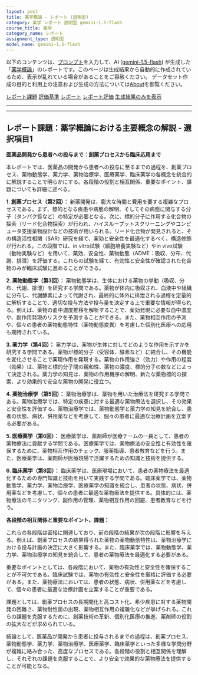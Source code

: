 ```yaml
---
layout: post
title: 薬学概論 - レポート (説明型)
category: 薬学 レポート 説明型 gemini-1.5-flash
course_title: 薬学
category_name: レポート
assignment_type: 説明型
model_name: gemini-1.5-flash
---
```


以下のコンテンツは、[プロンプト](http://127.0.0.1:8000/generated/薬学/gemini-1.5-flash/prompt_レポート-説明型.md)を入力して、AI ([gemini-1.5-flash](contents/gemini-1.5-flash)) が生成した「[薬学概論](/contents/薬学/)」のレポートです。このページは生成結果から自動的に作成されているため、表示が乱れている場合があることをご容赦ください。
データセット作成の目的と利用上の注意および生成の方法については[About](/About)を御覧ください。

[レポート課題](../レポート課題-説明型)
[評価基準](../評価基準-説明型)
[レポート](../レポート-説明型)
[レポート評価](../レポート評価-説明型)
[生成結果のみを表示](http://127.0.0.1:8000/generated/薬学/gemini-1.5-flash/レポート-説明型.md)
  

***
***
  
## レポート課題：薬学概論における主要概念の解説 - 選択項目1

**医薬品開発から患者への投与まで：創薬プロセスから臨床応用まで**

本レポートでは、医薬品の開発から患者への投与に至るまでの過程を、創薬プロセス、薬物動態学、薬力学、薬物治療学、医療薬学、臨床薬学の各概念を統合的に解説することで明らかにする。各段階の役割と相互関係、重要なポイント、課題についても詳細に述べる。

**1. 創薬プロセス（第2回）：** 新薬開発は、膨大な時間と費用を要する複雑なプロセスである。まず、標的となる疾患や病態の解明、そしてその病態に関与する分子（タンパク質など）の特定が必要となる。次に、標的分子に作用する化合物の探索（リード化合物探索）が行われ、ハイスループットスクリーニングやコンピュータ支援薬物設計などの技術が用いられる。リード化合物が発見されると、その構造活性相関（SAR）研究を経て、薬効と安全性を最適化するべく、構造修飾が行われる。この段階では、in vitro試験（細胞培養実験など）やin vivo試験（動物実験など）を用いて、薬効、安全性、薬物動態（ADME：吸収、分布、代謝、排泄）を評価する。これらの試験を経て、有効性と安全性が確認された化合物のみが臨床試験に進めることができる。

**2. 薬物動態学（第3回）：** 薬物動態学は、生体における薬物の挙動（吸収、分布、代謝、排泄）を研究する学問である。薬物が体内に吸収され、血液中や組織に分布し、代謝酵素によって代謝され、最終的に体外に排泄される過程を定量的に解析することで、適切な投与方法や投与量を決定する上で重要な情報が得られる。例えば、薬物の血中濃度推移を解析することで、薬効発現に必要な血中濃度や、副作用発現のリスクを予測することができる。また、薬物相互作用の予測や、個々の患者の薬物動態特性（薬物動態変異）を考慮した個別化医療への応用も期待されている。

**3. 薬力学（第4回）：** 薬力学は、薬物が生体に対してどのような作用を示すかを研究する学問である。薬物が標的分子（受容体、酵素など）に結合し、その機能を変化させることで薬理作用を発現する。薬物の作用強さ（効力）や作用の程度（効果）は、薬物と標的分子間の親和性、薬物の濃度、標的分子の数などによって決定される。薬力学の知見は、薬物の作用機序の解明、新たな薬物標的の探索、より効果的で安全な薬物の開発に役立つ。

**4. 薬物治療学（第5回）：** 薬物治療学は、薬物を用いた治療法を研究する学問である。薬物治療学では、特定の疾患に対する最適な薬物療法を選択し、その効果と安全性を評価する。薬物治療学では、薬物動態学と薬力学の知見を統合し、患者の状態、病状、併用薬などを考慮して、個々の患者に最適な治療計画を立案する必要がある。

**5. 医療薬学（第6回）：** 医療薬学は、薬剤師が医療チームの一員として、患者の薬物療法に貢献する学問である。医療薬学では、薬物療法の安全性と有効性を確保するために、薬物相互作用のチェック、服薬指導、患者教育などを行う。また、医療薬学は、薬剤師が医療現場で活躍するための知識と技術を提供する。

**6. 臨床薬学（第8回）：** 臨床薬学は、医療現場において、患者の薬物療法を最適化するための専門知識と技術を用いて実践する学問である。臨床薬学では、薬物動態学、薬力学、薬物治療学、医療薬学の知識を統合し、患者の状態、病状、併用薬などを考慮して、個々の患者に最適な薬物療法を提供する。具体的には、薬物療法のモニタリング、副作用の管理、薬物相互作用の回避、患者教育などを行う。


**各段階の相互関係と重要なポイント、課題：**

これらの各段階は密接に関連しており、前の段階の結果が次の段階に影響を与える。例えば、創薬プロセスの結果得られた薬物の薬物動態特性は、薬物治療学における投与計画の決定に大きく影響する。また、臨床薬学では、薬物動態学、薬力学、薬物治療学の知見を統合して、患者の薬物療法を最適化する必要がある。

重要なポイントとしては、各段階において、薬物の有効性と安全性を確保することが不可欠である。臨床試験では、薬物の有効性と安全性を厳格に評価する必要がある。また、薬物療法においては、患者の状態、病状、併用薬などを考慮して、個々の患者に最適な治療計画を立案することが重要である。

課題としては、創薬プロセスの長期間化と高コスト化、希少疾患に対する薬物開発の困難さ、薬物耐性菌の出現、薬物相互作用の複雑化などが挙げられる。これらの課題を克服するために、創薬技術の革新、個別化医療の推進、薬剤師の役割の拡大などが求められている。


結論として、医薬品が開発から患者に投与されるまでの過程は、創薬プロセス、薬物動態学、薬力学、薬物治療学、医療薬学、臨床薬学といった多様な学問分野が複雑に絡み合った、高度なプロセスである。各段階の役割と相互関係を理解し、それぞれの課題を克服することで、より安全で効果的な薬物療法を提供することが可能となる。
